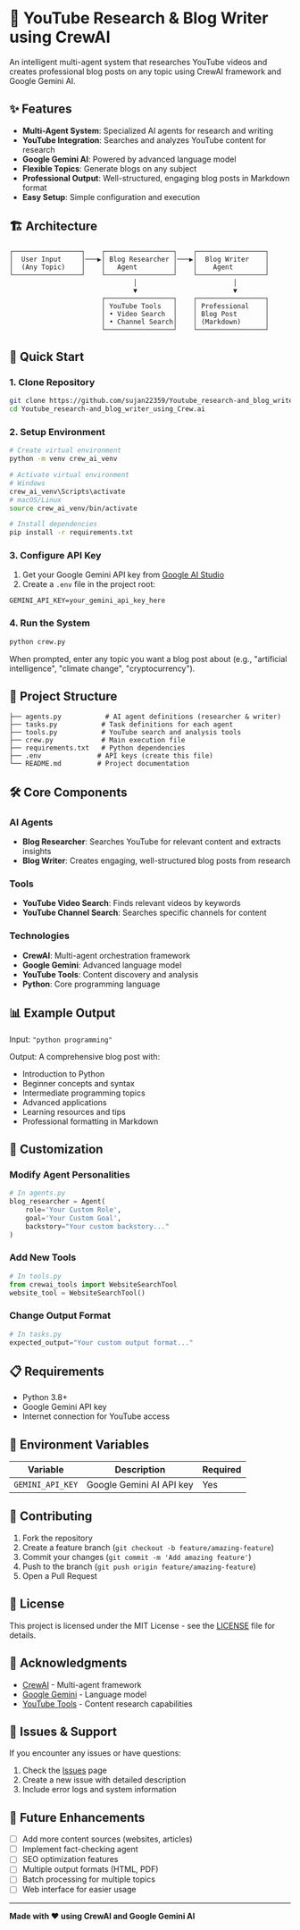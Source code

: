 # 🤖 YouTube Research & Blog Writer using CrewAI

An intelligent multi-agent system that researches YouTube videos and creates professional blog posts on any topic using CrewAI framework and Google Gemini AI.

## ✨ Features

- **Multi-Agent System**: Specialized AI agents for research and writing
- **YouTube Integration**: Searches and analyzes YouTube content for research
- **Google Gemini AI**: Powered by advanced language model
- **Flexible Topics**: Generate blogs on any subject
- **Professional Output**: Well-structured, engaging blog posts in Markdown format
- **Easy Setup**: Simple configuration and execution

## 🏗️ Architecture

```
┌─────────────────┐    ┌─────────────────┐    ┌─────────────────┐
│  User Input     │───▶│ Blog Researcher │───▶│  Blog Writer    │
│  (Any Topic)    │    │   Agent         │    │    Agent        │
└─────────────────┘    └─────────────────┘    └─────────────────┘
                               │                        │
                               ▼                        ▼
                       ┌─────────────────┐    ┌─────────────────┐
                       │ YouTube Tools   │    │ Professional    │
                       │ • Video Search  │    │ Blog Post       │
                       │ • Channel Search│    │ (Markdown)      │
                       └─────────────────┘    └─────────────────┘
```

## 🚀 Quick Start

### 1. Clone Repository
```bash
git clone https://github.com/sujan22359/Youtube_research-and_blog_writer_using_Crew.ai.git
cd Youtube_research-and_blog_writer_using_Crew.ai
```

### 2. Setup Environment
```bash
# Create virtual environment
python -m venv crew_ai_venv

# Activate virtual environment
# Windows
crew_ai_venv\Scripts\activate
# macOS/Linux
source crew_ai_venv/bin/activate

# Install dependencies
pip install -r requirements.txt
```

### 3. Configure API Key
1. Get your Google Gemini API key from [Google AI Studio](https://aistudio.google.com/)
2. Create a `.env` file in the project root:
```env
GEMINI_API_KEY=your_gemini_api_key_here
```

### 4. Run the System
```bash
python crew.py
```

When prompted, enter any topic you want a blog post about (e.g., "artificial intelligence", "climate change", "cryptocurrency").

## 📁 Project Structure

```
├── agents.py           # AI agent definitions (researcher & writer)
├── tasks.py           # Task definitions for each agent
├── tools.py           # YouTube search and analysis tools
├── crew.py            # Main execution file
├── requirements.txt   # Python dependencies
├── .env              # API keys (create this file)
└── README.md         # Project documentation
```

## 🛠️ Core Components

### **AI Agents**
- **Blog Researcher**: Searches YouTube for relevant content and extracts insights
- **Blog Writer**: Creates engaging, well-structured blog posts from research

### **Tools**
- **YouTube Video Search**: Finds relevant videos by keywords
- **YouTube Channel Search**: Searches specific channels for content

### **Technologies**
- **CrewAI**: Multi-agent orchestration framework
- **Google Gemini**: Advanced language model
- **YouTube Tools**: Content discovery and analysis
- **Python**: Core programming language

## 📊 Example Output

Input: `"python programming"`

Output: A comprehensive blog post with:
- Introduction to Python
- Beginner concepts and syntax
- Intermediate programming topics
- Advanced applications
- Learning resources and tips
- Professional formatting in Markdown

## 🔧 Customization

### Modify Agent Personalities
```python
# In agents.py
blog_researcher = Agent(
    role='Your Custom Role',
    goal='Your Custom Goal',
    backstory="Your custom backstory..."
)
```

### Add New Tools
```python
# In tools.py
from crewai_tools import WebsiteSearchTool
website_tool = WebsiteSearchTool()
```

### Change Output Format
```python
# In tasks.py
expected_output="Your custom output format..."
```

## 📋 Requirements

- Python 3.8+
- Google Gemini API key
- Internet connection for YouTube access

## 🔐 Environment Variables

| Variable | Description | Required |
|----------|-------------|----------|
| `GEMINI_API_KEY` | Google Gemini AI API key | Yes |

## 🤝 Contributing

1. Fork the repository
2. Create a feature branch (`git checkout -b feature/amazing-feature`)
3. Commit your changes (`git commit -m 'Add amazing feature'`)
4. Push to the branch (`git push origin feature/amazing-feature`)
5. Open a Pull Request

## 📄 License

This project is licensed under the MIT License - see the [LICENSE](LICENSE) file for details.

## 🙏 Acknowledgments

- [CrewAI](https://github.com/joaomdmoura/crewAI) - Multi-agent framework
- [Google Gemini](https://ai.google.dev/) - Language model
- [YouTube Tools](https://github.com/joaomdmoura/crewAI-tools) - Content research capabilities

## 🐛 Issues & Support

If you encounter any issues or have questions:
1. Check the [Issues](../../issues) page
2. Create a new issue with detailed description
3. Include error logs and system information

## 🎯 Future Enhancements

- [ ] Add more content sources (websites, articles)
- [ ] Implement fact-checking agent
- [ ] SEO optimization features
- [ ] Multiple output formats (HTML, PDF)
- [ ] Batch processing for multiple topics
- [ ] Web interface for easier usage

---

**Made with ❤️ using CrewAI and Google Gemini AI**